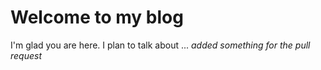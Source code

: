 # Welcome to my blog

I'm glad you are here. I plan to talk about ...
*added something for the pull request*
